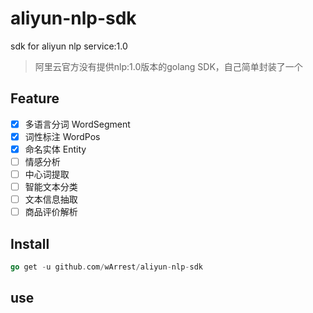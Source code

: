 # aliyun-nlp-sdk
sdk for aliyun nlp service:1.0

> 阿里云官方没有提供nlp:1.0版本的golang SDK，自己简单封装了一个

## Feature
- [x] 多语言分词 WordSegment
- [x] 词性标注 WordPos
- [x] 命名实体 Entity
- [ ] 情感分析
- [ ] 中心词提取
- [ ] 智能文本分类
- [ ] 文本信息抽取
- [ ] 商品评价解析 

## Install
~~~ go
go get -u github.com/wArrest/aliyun-nlp-sdk
~~~

## use
